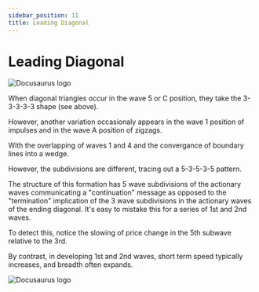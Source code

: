 ```yaml
---
sidebar_position: 11
title: Leading Diagonal
---
```


# Leading Diagonal

![Docusaurus logo](/img/3-3-3-3-3.png)

When diagonal triangles occur in the wave 5 or C position, they take the 3-3-3-3-3 shape (see above).

However, another variation occasionaly appears in the wave 1 position of impulses and in the wave A position of zigzags.

With the overlapping of waves 1 and 4 and the convergance of boundary lines into a wedge.

However, the subdivisions are different, tracing out a 5-3-5-3-5 pattern.

The structure of this formation has 5 wave subdivisions of the actionary waves communicating a "continuation" message as opposed to the "termination" implication of the 3 wave subdivisions in the actionary waves of the ending diagonal.
It's easy to mistake this for a series of 1st and 2nd waves.

To detect this, notice the slowing of price change in the 5th subwave relative to the 3rd.

By contrast, in developing 1st and 2nd waves, short term speed typically increases, and breadth often expands.

![Docusaurus logo](/img/leading-diagonal-real.png)